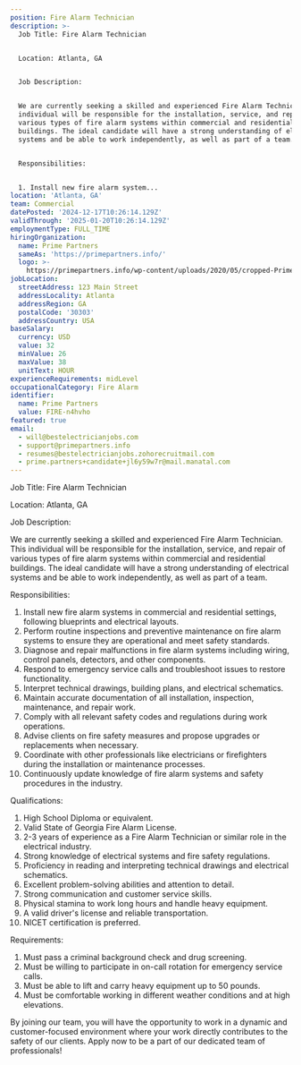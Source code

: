 ```yaml
---
position: Fire Alarm Technician
description: >-
  Job Title: Fire Alarm Technician


  Location: Atlanta, GA


  Job Description:


  We are currently seeking a skilled and experienced Fire Alarm Technician. This
  individual will be responsible for the installation, service, and repair of
  various types of fire alarm systems within commercial and residential
  buildings. The ideal candidate will have a strong understanding of electrical
  systems and be able to work independently, as well as part of a team.


  Responsibilities:


  1. Install new fire alarm system...
location: 'Atlanta, GA'
team: Commercial
datePosted: '2024-12-17T10:26:14.129Z'
validThrough: '2025-01-20T10:26:14.129Z'
employmentType: FULL_TIME
hiringOrganization:
  name: Prime Partners
  sameAs: 'https://primepartners.info/'
  logo: >-
    https://primepartners.info/wp-content/uploads/2020/05/cropped-Prime-Partners-Logo-NO-BG-1-1.png
jobLocation:
  streetAddress: 123 Main Street
  addressLocality: Atlanta
  addressRegion: GA
  postalCode: '30303'
  addressCountry: USA
baseSalary:
  currency: USD
  value: 32
  minValue: 26
  maxValue: 38
  unitText: HOUR
experienceRequirements: midLevel
occupationalCategory: Fire Alarm
identifier:
  name: Prime Partners
  value: FIRE-n4hvho
featured: true
email:
  - will@bestelectricianjobs.com
  - support@primepartners.info
  - resumes@bestelectricianjobs.zohorecruitmail.com
  - prime.partners+candidate+jl6y59w7r@mail.manatal.com
---
```




Job Title: Fire Alarm Technician

Location: Atlanta, GA

Job Description:

We are currently seeking a skilled and experienced Fire Alarm Technician. This individual will be responsible for the installation, service, and repair of various types of fire alarm systems within commercial and residential buildings. The ideal candidate will have a strong understanding of electrical systems and be able to work independently, as well as part of a team.

Responsibilities:

1. Install new fire alarm systems in commercial and residential settings, following blueprints and electrical layouts.
2. Perform routine inspections and preventive maintenance on fire alarm systems to ensure they are operational and meet safety standards.
3. Diagnose and repair malfunctions in fire alarm systems including wiring, control panels, detectors, and other components.
4. Respond to emergency service calls and troubleshoot issues to restore functionality.
5. Interpret technical drawings, building plans, and electrical schematics.
6. Maintain accurate documentation of all installation, inspection, maintenance, and repair work.
7. Comply with all relevant safety codes and regulations during work operations.
8. Advise clients on fire safety measures and propose upgrades or replacements when necessary.
9. Coordinate with other professionals like electricians or firefighters during the installation or maintenance processes.
10. Continuously update knowledge of fire alarm systems and safety procedures in the industry.

Qualifications:

1. High School Diploma or equivalent.
2. Valid State of Georgia Fire Alarm License.
3. 2-3 years of experience as a Fire Alarm Technician or similar role in the electrical industry.
4. Strong knowledge of electrical systems and fire safety regulations.
5. Proficiency in reading and interpreting technical drawings and electrical schematics.
6. Excellent problem-solving abilities and attention to detail.
7. Strong communication and customer service skills.
8. Physical stamina to work long hours and handle heavy equipment.
9. A valid driver's license and reliable transportation.
10. NICET certification is preferred.

Requirements:

1. Must pass a criminal background check and drug screening.
2. Must be willing to participate in on-call rotation for emergency service calls.
3. Must be able to lift and carry heavy equipment up to 50 pounds.
4. Must be comfortable working in different weather conditions and at high elevations.

By joining our team, you will have the opportunity to work in a dynamic and customer-focused environment where your work directly contributes to the safety of our clients. Apply now to be a part of our dedicated team of professionals!
